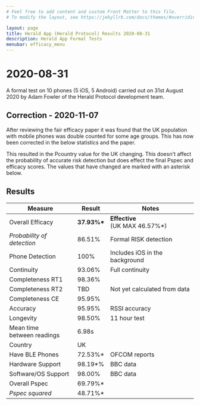 ```yaml
---
# Feel free to add content and custom Front Matter to this file.
# To modify the layout, see https://jekyllrb.com/docs/themes/#overriding-theme-defaults

layout: page
title: Herald App (Herald Protocol) Results 2020-08-31
description: Herald App Formal Tests
menubar: efficacy_menu
---
```


# 2020-08-31

A formal test on 10 phones (5 iOS, 5 Android) carried out on 31st August 2020
by Adam Fowler of the Herald Protocol development team.

## Correction - 2020-11-07

After reviewing the fair efficacy paper it was found that the UK population with
mobile phones was double counted for some age groups. This has now been corrected
in the below statistics and the paper.

This resulted in the Pcountry value for the UK changing. This doesn't affect
the probability of accurate risk detection but does effect the final
Pspec and efficacy scores. The values that have changed are marked with an
asterisk below.

## Results

|Measure|Result|Notes|
|---|---|---|
|Overall Efficacy|<b>37.93%*</b>|<b>Effective</b><br>(UK MAX 46.57%*)|
|<i>Probability of detection</i>|86.51%|Formal RISK detection|
|Phone Detection|100%|Includes iOS in the background|
|Continuity|93.06%|Full continuity|
|Completeness RT1|98.36%||
|Completeness RT2|TBD|Not yet calculated from data|
|Completeness CE|95.95%||
|Accuracy|95.95%|RSSI accuracy|
|Longevity|98.50%|11 hour test|
|Mean time<br>between readings|6.98s||
|Country|UK||
|Have BLE Phones|72.53%*|OFCOM reports|
|Hardware Support|98.19*%|BBC data|
|Software/OS Support|98.00%|BBC data|
|Overall Pspec|69.79%*||
|<i>Pspec squared</i>|48.71%*||